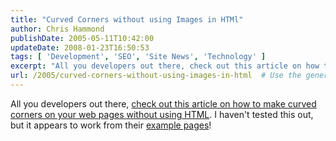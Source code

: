 ```yaml
---
title: "Curved Corners without using Images in HTMl"
author: Chris Hammond
publishDate: 2005-05-11T10:42:00
updateDate: 2008-01-23T16:50:53
tags: [ 'Development', 'SEO', 'Site News', 'Technology' ]
excerpt: "All you developers out there, check out this article on how to make curved corners on your web pages without using HTML. I haven't tested this out, but it appears to work from their example..."
url: /2005/curved-corners-without-using-images-in-html  # Use the generated URL with year
---
```

<P>All you developers out there, <A href="https://pro.html.it/articoli/id_599/idcat_31/pag_1/pag.html">check out this article on how to make curved corners on your web pages without using HTML</A>. I haven't tested this out, but it appears to work from their <A href="https://pro.html.it/esempio/nifty2/nifty10js.html">example pages</A>!</P>
